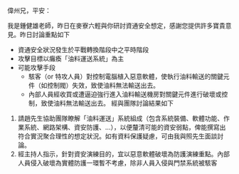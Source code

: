 偉州兄，平安：

我是鍾健雄老師，昨日在麥寮六輕與你研討資通安全想定，感謝您提供許多寶貴意見。昨日討論重點如下
* 資通安全狀況發生於平戰轉換階段中之平時階段
* 攻擊目標以癱瘓「油料運送系統」為主
* 可能攻擊手段
	* 駭客（or 特攻人員）對控制電腦植入惡意軟體，使執行油料輸送的關鍵元件（如控制閥）失效，致使油料無法輸送出去。
	* 內部人員經收買或遭逼迫強行進入油料輸送機房對關鍵元件進行破壞或控制，致使油料無法輸送出去。
經與團隊討論結果如下
1. 請趙先生協助團隊瞭解「油料運送」系統組成（包含系統裝備、軟體功能、作業系統、網路架構、資安防護、…），以便釐清可能的資安弱點，俾能撰寫出符合實況聚合理性的想定狀況。如有資料保護疑慮，可由我與照先生面談討論。
2. 經主持人指示，針對資安演練目的，宜以惡意軟體破壞為防護演練重點。內部人員侵入破壞為實體防護一環暫不考慮，除非人員入侵與門禁系統被駭客